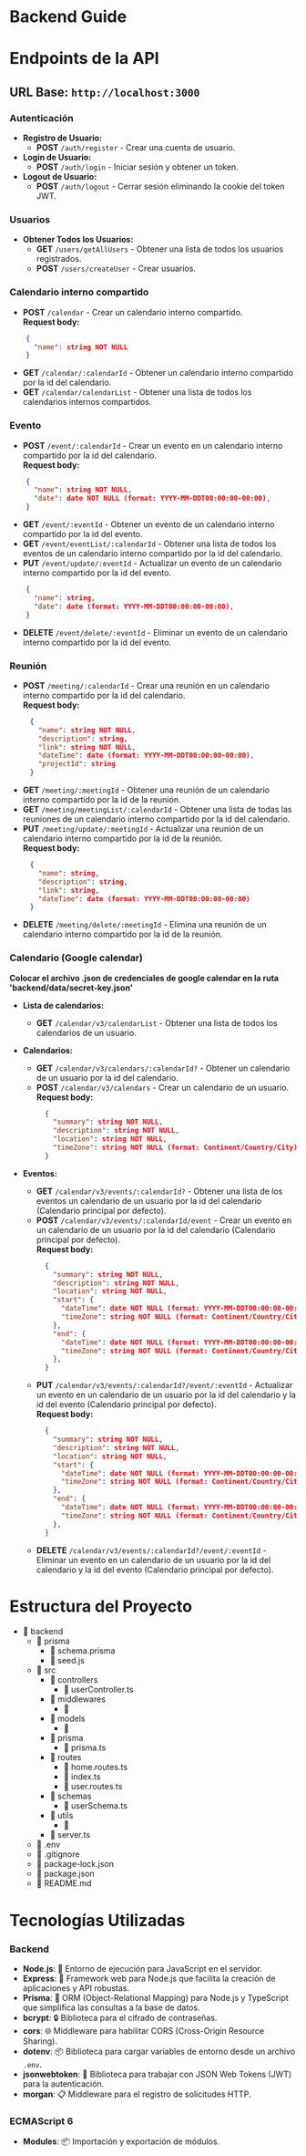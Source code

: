 # Backend Guide

# Endpoints de la API

## URL Base: `http://localhost:3000`

### Autenticación

- **Registro de Usuario:**
  - **POST** `/auth/register` - Crear una cuenta de usuario.
- **Login de Usuario:**
  - **POST** `/auth/login` - Iniciar sesión y obtener un token.
- **Logout de Usuario:**
  - **POST** `/auth/logout` - Cerrar sesión eliminando la cookie del token JWT.

### Usuarios

- **Obtener Todos los Usuarios:**
  - **GET** `/users/getAllUsers` - Obtener una lista de todos los usuarios registrados.
  - **POST** `/users/createUser` - Crear usuarios.

### Calendario interno compartido

- **POST** `/calendar` - Crear un calendario interno compartido.  
  **Request body:**

```json
    {
      "name": string NOT NULL
    }
```

- **GET** `/calendar/:calendarId` - Obtener un calendario interno compartido por la id del calendario.
- **GET** `/calendar/calendarList` - Obtener una lista de todos los calendarios internos compartidos.

### Evento

- **POST** `/event/:calendarId` - Crear un evento en un calendario interno compartido por la id del calendario.  
  **Request body:**

```json
    {
      "name": string NOT NULL,
      "date": date NOT NULL (format: YYYY-MM-DDT00:00:00-00:00),
    }
```

- **GET** `/event/:eventId` - Obtener un evento de un calendario interno compartido por la id del evento.
- **GET** `/event/eventList/:calendarId` - Obtener una lista de todos los eventos de un calendario interno compartido por la id del calendario.
- **PUT** `/event/update/:eventId` - Actualizar un evento de un calendario interno compartido por la id del evento.

```json
    {
      "name": string,
      "date": date (format: YYYY-MM-DDT00:00:00-00:00),
    }
```

- **DELETE** `/event/delete/:eventId` - Eliminar un evento de un calendario interno compartido por la id del evento.

### Reunión

- **POST** `/meeting/:calendarId` - Crear una reunión en un calendario interno compartido por la id del calendario.  
  **Request body:**

```json
     {
       "name": string NOT NULL,
       "description": string,
       "link": string NOT NULL,
       "dateTime": date (format: YYYY-MM-DDT00:00:00-00:00),
       "projectId": string
     }
```

- **GET** `/meeting/:meetingId` - Obtener una reunión de un calendario interno compartido por la id de la reunión.
- **GET** `/meeting/meetingList/:calendarId` - Obtener una lista de todas las reuniones de un calendario interno compartido por la id del calendario.
- **PUT** `/meeting/update/:meetingId` - Actualizar una reunión de un calendario interno compartido por la id de la reunión.  
  **Request body:**

```json
     {
       "name": string,
       "description": string,
       "link": string,
       "dateTime": date (format: YYYY-MM-DDT00:00:00-00:00)
     }
```

- **DELETE** `/meeting/delete/:meetingId` - Elimina una reunión de un calendario interno compartido por la id de la reunión.

### Calendario (Google calendar)

**Colocar el archivo .json de credenciales de google calendar en la ruta 'backend/data/secret-key.json'**

- **Lista de calendarios:**

  - **GET** `/calendar/v3/calendarList` - Obtener una lista de todos los calendarios de un usuario.

- **Calendarios:**
  - **GET** `/calendar/v3/calendars/:calendarId?` - Obtener un calendario de un usuario por la id del calendario.
  - **POST** `/calendar/v3/calendars` - Crear un calendario de un usuario.  
    **Request body:**
    ```json
      {
        "summary": string NOT NULL,
        "description": string NOT NULL,
        "location": string NOT NULL,
        "timeZone": string NOT NULL (format: Continent/Country/City),
      }
    ```
- **Eventos:**
  - **GET** `/calendar/v3/events/:calendarId?` - Obtener una lista de los eventos un calendario de un usuario por la id del calendario (Calendario principal por defecto).
  - **POST** `/calendar/v3/events/:calendarId/event` - Crear un evento en un calendario de un usuario por la id del calendario (Calendario principal por defecto).  
    **Request body:**
    ```json
      {
        "summary": string NOT NULL,
        "description": string NOT NULL,
        "location": string NOT NULL,
        "start": {
          "dateTime": date NOT NULL (format: YYYY-MM-DDT00:00:00-00:00),
          "timeZone": string NOT NULL (format: Continent/Country/City),
        },
        "end": {
          "dateTime": date NOT NULL (format: YYYY-MM-DDT00:00:00-00:00),
          "timeZone": string NOT NULL (format: Continent/Country/City),
        },
      }
    ```
  - **PUT** `/calendar/v3/events/:calendarId?/event/:eventId` - Actualizar un evento en un calendario de un usuario por la id del calendario y la id del evento (Calendario principal por defecto).  
    **Request body:**
    ```json
      {
        "summary": string NOT NULL,
        "description": string NOT NULL,
        "location": string NOT NULL,
        "start": {
          "dateTime": date NOT NULL (format: YYYY-MM-DDT00:00:00-00:00),
          "timeZone": string NOT NULL (format: Continent/Country/City),
        },
        "end": {
          "dateTime": date NOT NULL (format: YYYY-MM-DDT00:00:00-00:00),
          "timeZone": string NOT NULL (format: Continent/Country/City),
        },
      }
    ```
  - **DELETE** `/calendar/v3/events/:calendarId?/event/:eventId` - Eliminar un evento en un calendario de un usuario por la id del calendario y la id del evento (Calendario principal por defecto).

# Estructura del Proyecto

- 📁 backend
  - 📁 prisma
    - 📄 schema.prisma
    - 📄 seed.js
  - 📁 src
    - 📁 controllers
      - 📄 userController.ts
    - 📁 middlewares
      - 📄
    - 📁 models
      - 📄
    - 📁 prisma
      - 📄 prisma.ts
    - 📁 routes
      - 📄 home.routes.ts
      - 📄 index.ts
      - 📄 user.routes.ts
    - 📁 schemas
      - 📄 userSchema.ts
    - 📁 utils
      - 📄
    - 📄 server.ts
  - 📄 .env
  - 📄 .gitignore
  - 📄 package-lock.json
  - 📄 package.json
  - 📄 README.md

# Tecnologías Utilizadas

### Backend

- **Node.js**: 🌟 Entorno de ejecución para JavaScript en el servidor.
- **Express**: 🚀 Framework web para Node.js que facilita la creación de aplicaciones y API robustas.
- **Prisma**: 🔗 ORM (Object-Relational Mapping) para Node.js y TypeScript que simplifica las consultas a la base de datos.
- **bcrypt**: 🔒 Biblioteca para el cifrado de contraseñas.
- **cors**: 🌐 Middleware para habilitar CORS (Cross-Origin Resource Sharing).
- **dotenv**: 📦 Biblioteca para cargar variables de entorno desde un archivo `.env`.
- **jsonwebtoken**: 🔑 Biblioteca para trabajar con JSON Web Tokens (JWT) para la autenticación.
- **morgan**: 📋 Middleware para el registro de solicitudes HTTP.

### ECMAScript 6

- **Modules**: 📦 Importación y exportación de módulos.

